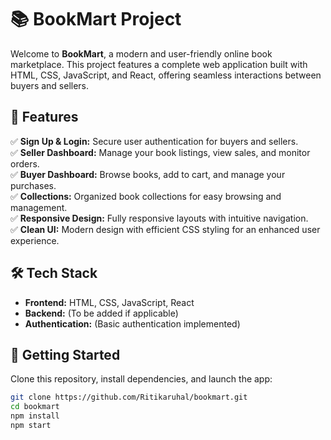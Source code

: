 
# 📚 BookMart Project

Welcome to **BookMart**, a modern and user-friendly online book marketplace. This project features a complete web application built with HTML, CSS, JavaScript, and React, offering seamless interactions between buyers and sellers.

## 🌟 Features

✅ **Sign Up & Login:** Secure user authentication for buyers and sellers.  
✅ **Seller Dashboard:** Manage your book listings, view sales, and monitor orders.  
✅ **Buyer Dashboard:** Browse books, add to cart, and manage your purchases.  
✅ **Collections:** Organized book collections for easy browsing and management.  
✅ **Responsive Design:** Fully responsive layouts with intuitive navigation.  
✅ **Clean UI:** Modern design with efficient CSS styling for an enhanced user experience.

## 🛠️ Tech Stack

- **Frontend:** HTML, CSS, JavaScript, React
- **Backend:** (To be added if applicable)
- **Authentication:** (Basic authentication implemented)

## 🚀 Getting Started

Clone this repository, install dependencies, and launch the app:

```bash
git clone https://github.com/Ritikaruhal/bookmart.git
cd bookmart
npm install
npm start
